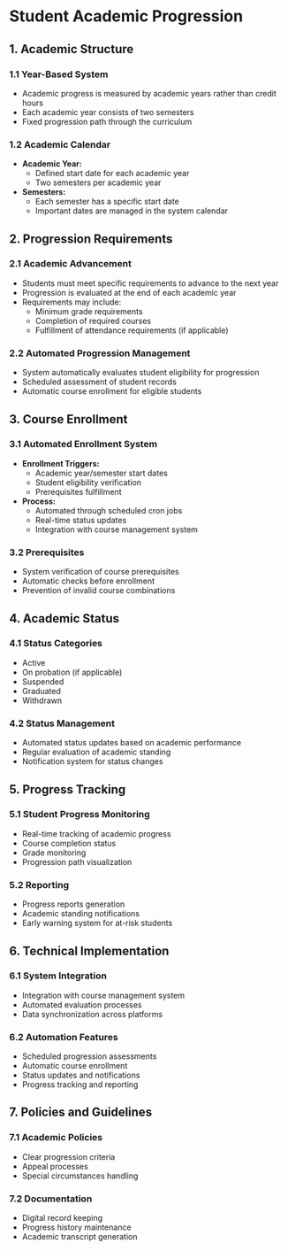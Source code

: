# Student Academic Progression

## 1. Academic Structure

### 1.1 Year-Based System
- Academic progress is measured by academic years rather than credit hours
- Each academic year consists of two semesters
- Fixed progression path through the curriculum

### 1.2 Academic Calendar
- **Academic Year:**
  - Defined start date for each academic year
  - Two semesters per academic year
- **Semesters:**
  - Each semester has a specific start date
  - Important dates are managed in the system calendar

## 2. Progression Requirements

### 2.1 Academic Advancement
- Students must meet specific requirements to advance to the next year
- Progression is evaluated at the end of each academic year
- Requirements may include:
  - Minimum grade requirements
  - Completion of required courses
  - Fulfillment of attendance requirements (if applicable)

### 2.2 Automated Progression Management
- System automatically evaluates student eligibility for progression
- Scheduled assessment of student records
- Automatic course enrollment for eligible students

## 3. Course Enrollment

### 3.1 Automated Enrollment System
- **Enrollment Triggers:**
  - Academic year/semester start dates
  - Student eligibility verification
  - Prerequisites fulfillment
- **Process:**
  - Automated through scheduled cron jobs
  - Real-time status updates
  - Integration with course management system

### 3.2 Prerequisites
- System verification of course prerequisites
- Automatic checks before enrollment
- Prevention of invalid course combinations

## 4. Academic Status

### 4.1 Status Categories
- Active
- On probation (if applicable)
- Suspended
- Graduated
- Withdrawn

### 4.2 Status Management
- Automated status updates based on academic performance
- Regular evaluation of academic standing
- Notification system for status changes

## 5. Progress Tracking

### 5.1 Student Progress Monitoring
- Real-time tracking of academic progress
- Course completion status
- Grade monitoring
- Progression path visualization

### 5.2 Reporting
- Progress reports generation
- Academic standing notifications
- Early warning system for at-risk students

## 6. Technical Implementation

### 6.1 System Integration
- Integration with course management system
- Automated evaluation processes
- Data synchronization across platforms

### 6.2 Automation Features
- Scheduled progression assessments
- Automatic course enrollment
- Status updates and notifications
- Progress tracking and reporting

## 7. Policies and Guidelines

### 7.1 Academic Policies
- Clear progression criteria
- Appeal processes
- Special circumstances handling

### 7.2 Documentation
- Digital record keeping
- Progress history maintenance
- Academic transcript generation
